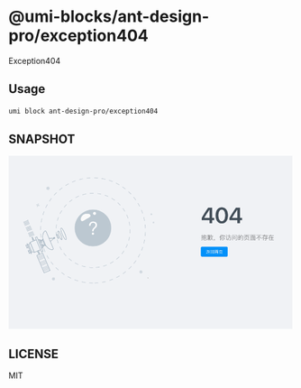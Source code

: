 # @umi-blocks/ant-design-pro/exception404

Exception404

## Usage

```sh
umi block ant-design-pro/exception404
```

## SNAPSHOT

![SNAPSHOT](./snapshot.png)

## LICENSE

MIT
